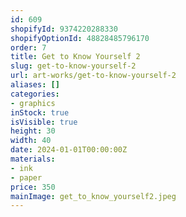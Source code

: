 ```yaml
---
id: 609
shopifyId: 9374220288330
shopifyOptionId: 48828485796170
order: 7
title: Get to Know Yourself 2
slug: get-to-know-yourself-2
url: art-works/get-to-know-yourself-2
aliases: []
categories:
- graphics
inStock: true
isVisible: true
height: 30
width: 40
date: 2024-01-01T00:00:00Z
materials:
- ink
- paper
price: 350
mainImage: get_to_know_yourself2.jpeg
---
```

